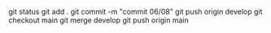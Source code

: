 git status
git add .
git commit -m "commit 06/08"
git push origin develop
git checkout main
git merge develop
git push origin main
